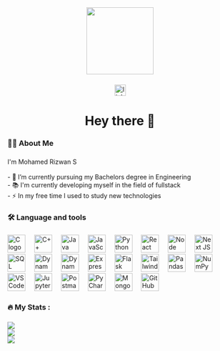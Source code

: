 <div align="center">
  <img height="150" src="https://avatars.githubusercontent.com/u/109430288?v=4"  />
</div>

###

<div align="center">
  <a href="https://www.linkedin.com/in/mohamed-rizwan-291632255/"><img src="https://img.shields.io/static/v1?message=LinkedIn&logo=linkedin&label=&color=0077B5&logoColor=white&labelColor=&style=for-the-badge" height="25" alt="linkedin logo"  /></a>
</div>

###

<div align="center">
<!--   <img src="https://visitor-badge.laobi.icu/badge?page_id=maurodesouza.maurodesouza&"  /> -->
</div>

###

<h1 align="center">Hey there 👋</h1>

###

<h3 align="left">👩‍💻  About Me</h3>

###

<p align="left">I'm Mohamed Rizwan S <br><br>- 🔭 I’m currently pursuing my Bachelors degree in Engineering<br>- 📚 I'm currently developing myself in the field of fullstack<br>- ⚡ In my free time I used to study new technologies</p>

###

<h3 align="left">🛠 Language and tools</h3>

###

<div align="left">
  <img src="https://upload.wikimedia.org/wikipedia/commons/1/19/C_Logo.png" height="40" alt="C logo" />
<img width="12" />

<img src="https://upload.wikimedia.org/wikipedia/commons/1/18/ISO_C%2B%2B_Logo.svg" height="40" alt="C++ logo" />
<img width="12" />

<img src="https://upload.wikimedia.org/wikipedia/en/3/30/Java_programming_language_logo.svg" height="40" alt="Java logo" />
<img width="12" />

<img src="https://upload.wikimedia.org/wikipedia/commons/9/99/Unofficial_JavaScript_logo_2.svg" height="40" alt="JavaScript logo" />
<img width="12" />

<img src="https://upload.wikimedia.org/wikipedia/commons/c/c3/Python-logo-notext.svg" height="40" alt="Python logo" />
<img width="12" />

<img src="https://upload.wikimedia.org/wikipedia/commons/a/a7/React-icon.svg" height="40" alt="React JS logo" />
<img width="12" />

<img src="https://upload.wikimedia.org/wikipedia/commons/d/d9/Node.js_logo.svg" height="40" alt="Node JS logo" />
<img width="12" />

<img src="https://upload.wikimedia.org/wikipedia/commons/8/8e/Nextjs-logo.svg" height="40" alt="Next JS logo" />
<img width="12" />



<img src="https://upload.wikimedia.org/wikipedia/commons/2/29/Postgresql_elephant.svg" height="40" alt="SQL logo" />
<img width="12" />



<img src="https://camo.githubusercontent.com/4553365c55aac3b03df2d4d69ab988b6bb996e1905d0512044d695fc33f22904/68747470733a2f2f656e637279707465642d74626e302e677374617469632e636f6d2f696d616765733f713d74626e3a414e643947635453414c714d694c6f414c63506a396558426c6c2d696e51595936666343355a7655377726757371703d434155" height="40" alt="Dynamo DB logo" />
<img width="12" />

<img src="https://camo.githubusercontent.com/8417c0c8bec9d4d9f2bb48b50c2dc57848912d66766aea5f25248c75c65b98af/68747470733a2f2f656e637279707465642d74626e302e677374617469632e636f6d2f696d616765733f713d74626e3a414e64394763544e784e576f3447317a4b45726a5659744b393454743731524b616f497464547778504464726a4d623758512673" height="40" alt="Dynamo DB logo" />
<img width="12" />

<img src="https://upload.wikimedia.org/wikipedia/commons/6/64/Expressjs.png" height="40" alt="Express JS logo" />
<img width="12" />

<img src="https://upload.wikimedia.org/wikipedia/commons/3/3c/Flask_logo.svg" height="40" alt="Flask logo" />
<img width="12" />

<img src="https://raw.githubusercontent.com/danielcranney/readme-generator/main/public/icons/skills/tailwindcss-colored.svg" height="40" alt="Tailwind CSS logo" />
<img width="12" />

<img src="https://upload.wikimedia.org/wikipedia/commons/e/ed/Pandas_logo.svg" height="40" alt="Pandas logo" />
<img width="12" />

<img src="https://upload.wikimedia.org/wikipedia/commons/1/1a/NumPy_logo.svg" height="40" alt="NumPy logo" />
<img width="12" />



<img src="https://upload.wikimedia.org/wikipedia/commons/9/9a/Visual_Studio_Code_1.35_icon.svg" height="40" alt="VS Code logo" />
<img width="12" />

<img src="https://upload.wikimedia.org/wikipedia/commons/3/38/Jupyter_logo.svg" height="40" alt="Jupyter Lab logo" />
<img width="12" />

<img src="https://camo.githubusercontent.com/e55997cf46d5b05415a4eefb8beea6285b3989c5a60cac82a459addea5b0103e/68747470733a2f2f63646e2e776f726c64766563746f726c6f676f2e636f6d2f6c6f676f732f706f73746d616e2e737667" height="40" alt="Postman logo" />
<img width="12" />



<img src="https://upload.wikimedia.org/wikipedia/commons/1/1d/PyCharm_Icon.svg" height="40" alt="PyCharm logo" />
<img width="12" />


<img src="https://upload.wikimedia.org/wikipedia/commons/9/93/MongoDB_Logo.svg" height="40" alt="MongoDB logo" />
<img width="12" />

<img src="https://upload.wikimedia.org/wikipedia/commons/9/91/Octicons-mark-github.svg" height="40" alt="GitHub logo" />
<img width="12" />


</div>

###

<h3 align="left">🔥   My Stats :</h3>

###

![](https://github-readme-stats.vercel.app/api?username=MrMohamedRizwan&theme=dark&hide_border=false&include_all_commits=true&count_private=true)<br/>
![](https://github-readme-streak-stats.herokuapp.com/?user=MrMohamedRizwan&theme=dark&hide_border=false)<br/>
![](https://github-readme-stats.vercel.app/api/top-langs/?username=MrMohamedRizwan&theme=dark&hide_border=false&include_all_commits=true&count_private=true&layout=compact)

###
